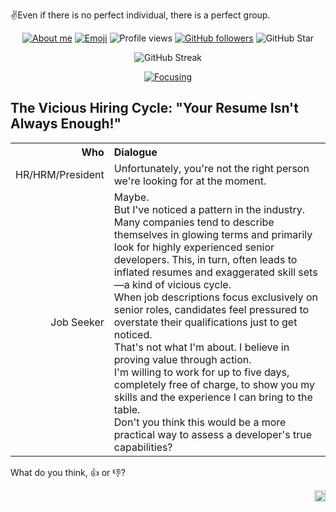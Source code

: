 <p>✌️Even if there is no perfect individual, there is a perfect group.</p>

<div align="center">

[![About me](https://img.shields.io/badge/GitHub-Click_me-blue)](https://api.github.com/users/peppapig13132)
[![Emoji](https://img.shields.io/badge/Emoji-42-blue)](https://github.com/peppapig13132/peppapig13132/blob/main/Emojis.md)
![Profile views](https://komarev.com/ghpvc/?username=peppapig13132&color=blue)
[![GitHub followers](https://img.shields.io/github/followers/peppapig13132?style=flat&logo=github)](https://github.com/peppapig13132?tab=followers)
![GitHub Star](https://img.shields.io/github/stars/peppapig13132?style=flat&logo=github)

![GitHub Streak](https://github-readme-streak-stats.herokuapp.com?user=peppapig13132)

[![Focusing](https://skillicons.dev/icons?i=nodejs,java,php,go,py,postgres,docker,aws,linux)](https://skillicons.dev)

</div>

## The Vicious Hiring Cycle: "Your Resume Isn't Always Enough!"

<table>
  <tr>
    <th align="right">Who</th>
    <th align="left">Dialogue</th>
  </tr>
  <tr>
    <td align="right">HR/HRM/President</td>
    <td align="left">
      Unfortunately, you're not the right person we're looking for at the moment.
    </td>
  </tr>
  <tr>
    <td align="right">Job Seeker</td>
    <td align="left">
      Maybe.<br>But I've noticed a pattern in the industry. Many companies tend to describe themselves in glowing terms and primarily look for highly experienced senior developers. This, in turn, often leads to inflated resumes and exaggerated skill sets—a kind of vicious cycle.<br>When job descriptions focus exclusively on senior roles, candidates feel pressured to overstate their qualifications just to get noticed.<br>That's not what I'm about. I believe in proving value through action.<br>I'm willing to work for up to five days, completely free of charge, to show you my skills and the experience I can bring to the table.<br>Don't you think this would be a more practical way to assess a developer's true capabilities?
    </td>
  </tr>
</table>

What do you think, 👍 or 👎?

<div align="right">
  <img src="https://github.com/user-attachments/assets/5ffe249f-f284-4753-8443-400d8e340679" width="auto" height="18" />
</div>
